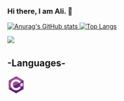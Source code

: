 ### Hi there, I am Ali. 👋


[![Anurag's GitHub stats](https://github-readme-stats.vercel.app/api?username=alikonar&show_icons=true&theme=radical)
](https://github.com/anuraghazra/github-readme-stats)  [![Top Langs](https://github-readme-stats.vercel.app/api/top-langs/?username=alikonar&layout=compact&theme=radical)](https://github.com/anuraghazra/github-readme-stats)

<a href="https://www.linkedin.com/in/ali-konar/">

<img src="http://pngimg.com/uploads/linkedIn/linkedIn_PNG26.png" width="40" length="40"></a>
<h2>-Languages-</h2>
<img src="https://raw.githubusercontent.com/devicons/devicon/master/icons/csharp/csharp-original.svg" alt="csharp" width="40" height="40" style="max-width:100%;">





